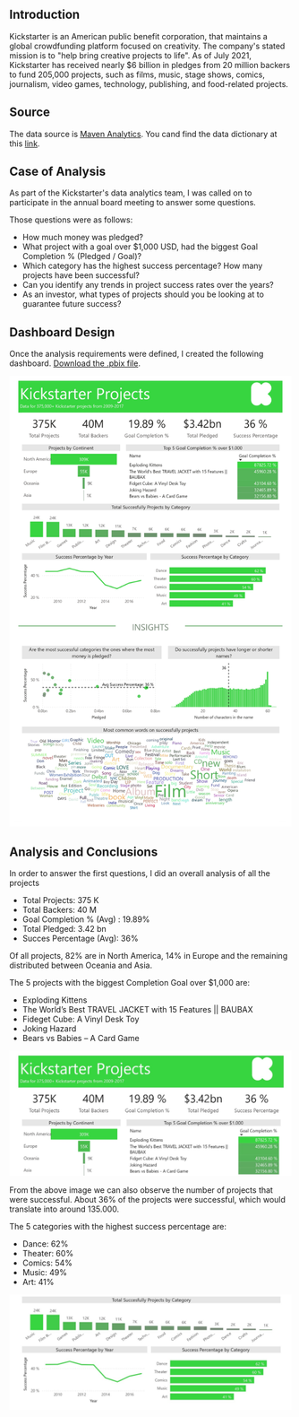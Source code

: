 ## Introduction ##
Kickstarter is an American public benefit corporation, that maintains a global crowdfunding platform focused on creativity. The company's stated mission is to "help bring creative projects to life". As of July 2021, Kickstarter has received nearly $6 billion in pledges from 20 million backers to fund 205,000 projects, such as films, music, stage shows, comics, journalism, video games, technology, publishing, and food-related projects.

## Source ##
The data source is [Maven Analytics]( https://www.mavenanalytics.io/data-playground).
You cand find the data dictionary at this [link](https://github.com/morales-francisco/Dashboards/blob/main/Kickstarter/Data/kickstarter_projects_data_dictionary.csv).

## Case of Analysis ##

As part of the Kickstarter's data analytics team, I was called on to participate in the annual board meeting to answer some questions.

Those questions were as follows:
- How much money was pledged?
- What project with a goal over $1,000 USD, had the biggest Goal Completion % (Pledged / Goal)?
- Which category has the highest success percentage? How many projects have been successful?
- Can you identify any trends in project success rates over the years?
- As an investor, what types of projects should you be looking at to guarantee future success?

## Dashboard Design ##


Once the analysis requirements were defined, I created the following dashboard.
[Download the .pbix file](https://github.com/morales-francisco/Dashboards/raw/main/Kickstarter/kickstarter-projects.pbix).

![dashboard](Images/dashboard.jpg)

## Analysis and Conclusions ##

In order to answer the first questions, I did an overall analysis of all the projects

- Total Projects: 375 K
- Total Backers: 40 M
- Goal Completion % (Avg) : 19.89%
- Total Pledged: 3.42 bn
- Succes Percentage (Avg): 36% 

Of all projects, 82% are in North America, 14% in Europe and the remaining distributed between Oceania and Asia.

The 5 projects with the biggest Completion Goal over $1,000 are:
- Exploding Kittens
- The World’s Best TRAVEL JACKET with 15 Features || BAUBAX
- Fideget Cube: A Vinyl Desk Toy
- Joking Hazard
- Bears vs Babies – A Card Game  

![part1](Images/part1.jpg)

From the above image we can also observe the number of projects that were successful. 
About 36% of the projects were successful, which would translate into around 135.000.

The 5 categories with the highest success percentage are:
- Dance: 62%
- Theater: 60% 
- Comics: 54%
- Music: 49%
- Art: 41% 





![part2](Images/part2.jpg)
